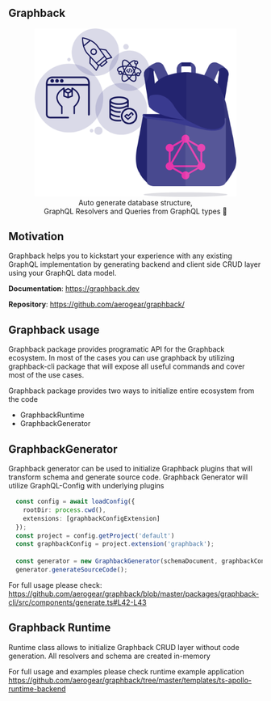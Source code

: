 ## Graphback

<p align="center">
  <img width="400" src="https://raw.githubusercontent.com/aerogear/graphback/master/website/static/img/logo.png"/>
  <br/>
  Auto generate database structure, <br/>
  GraphQL Resolvers and Queries from GraphQL types 🚀
</p>

## Motivation 

Graphback helps you to kickstart your experience with any existing GraphQL implementation
by generating backend and client side CRUD layer using your GraphQL data model.

**Documentation**: https://graphback.dev

**Repository**: https://github.com/aerogear/graphback/


## Graphback usage

Graphback package provides programatic API for the Graphback ecosystem.
In most of the cases you can use graphback by utilizing graphback-cli package that will expose all useful commands and cover most of the use cases.

Graphback package provides two ways to initialize entire ecosystem from the code

- GraphbackRuntime
- GraphbackGenerator

## GraphbackGenerator

Graphback generator can be used to initialize Graphback plugins that will transform schema and generate source code.
Graphback Generator will utilize GraphQL-Config with underlying plugins

```ts
  const config = await loadConfig({
    rootDir: process.cwd(),
    extensions: [graphbackConfigExtension]
  });
  const project = config.getProject('default')
  const graphbackConfig = project.extension('graphback');

  const generator = new GraphbackGenerator(schemaDocument, graphbackConfig)
  generator.generateSourceCode();
```

For full usage please check: 
https://github.com/aerogear/graphback/blob/master/packages/graphback-cli/src/components/generate.ts#L42-L43

## Graphback Runtime

Runtime class allows to initialize Graphback CRUD layer without code generation. 
All resolvers and schema are created in-memory

For full usage and examples please check runtime example application
https://github.com/aerogear/graphback/tree/master/templates/ts-apollo-runtime-backend
